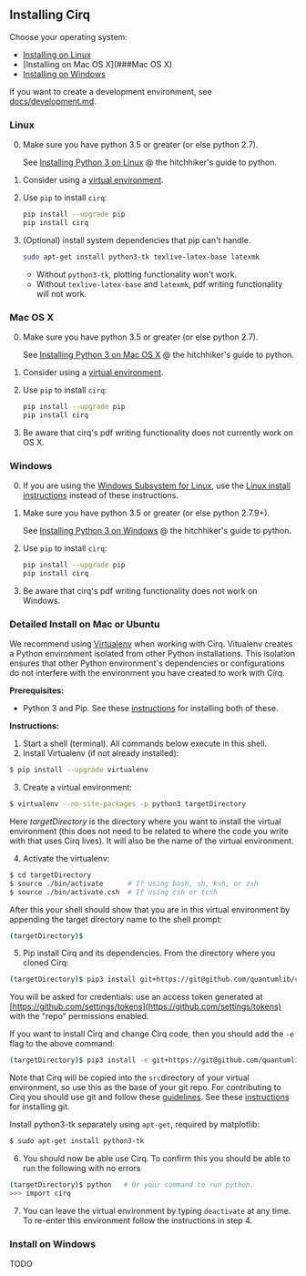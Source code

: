 ## Installing Cirq

Choose your operating system:

- [Installing on Linux](###Linux)
- [Installing on Mac OS X](###Mac OS X)
- [Installing on Windows](###Windows)

If you want to create a development environment, see [docs/development.md](/docs/development.md).


### Linux

0. Make sure you have python 3.5 or greater (or else python 2.7).

    See [Installing Python 3 on Linux](https://docs.python-guide.org/starting/install3/linux/) @ the hitchhiker's guide to python.

1. Consider using a [virtual environment](https://packaging.python.org/guides/installing-using-pip-and-virtualenv/).

2. Use `pip` to install `cirq`:

    ```bash
    pip install --upgrade pip
    pip install cirq
    ```

3. (Optional) install system dependencies that pip can't handle.

    ```bash
    sudo apt-get install python3-tk texlive-latex-base latexmk
    ```

    - Without `python3-tk`, plotting functionality won't work.
    - Without `texlive-latex-base` and `latexmk`, pdf writing functionality will not work.


### Mac OS X

0. Make sure you have python 3.5 or greater (or else python 2.7).

    See [Installing Python 3 on Mac OS X](https://docs.python-guide.org/starting/install3/osx/) @ the hitchhiker's guide to python.

1. Consider using a [virtual environment](https://packaging.python.org/guides/installing-using-pip-and-virtualenv/).

2. Use `pip` to install `cirq`:

    ```bash
    pip install --upgrade pip
    pip install cirq
    ```

3. Be aware that cirq's pdf writing functionality does not currently work on OS X.


### Windows

0. If you are using the [Windows Subsystem for Linux](https://docs.microsoft.com/en-us/windows/wsl/about), use the [Linux install instructions](###Linux) instead of these instructions.

1. Make sure you have python 3.5 or greater (or else python 2.7.9+).

    See [Installing Python 3 on Windows](https://docs.python-guide.org/starting/install3/win/) @ the hitchhiker's guide to python.

2. Use `pip` to install `cirq`:

    ```bash
    pip install --upgrade pip
    pip install cirq
    ```

3. Be aware that cirq's pdf writing functionality does not work on Windows.


### Detailed Install on Mac or Ubuntu 

We recommend using [Virtualenv](https://virtualenv.pypa.io/en/stable/) when
working with Cirq.  Vitualenv creates a Python environment isolated from 
other Python installations. This isolation ensures that other Python 
environment's dependencies or configurations do not interfere with the
environment you have created to work with Cirq.

**Prerequisites:**
 - Python 3 and Pip. See these 
[instructions](http://docs.python-guide.org/en/latest/starting/installation/)
for installing both of these. 

**Instructions:**
1. Start a shell (terminal). All commands below execute in this shell.
2. Install Virtualenv (if not already installed):
```bash
$ pip install --upgrade virtualenv 
```

3. Create a virtual environment:
```bash
$ virtualenv --no-site-packages -p python3 targetDirectory
```
Here *targetDirectory* is the directory where you want to install the
virtual environment (this does not need to be related to where the code
you write with that uses Cirq lives). It will also be the name of
the virtual environment.

4. Activate the virtualenv:
```bash
$ cd targetDirectory
$ source ./bin/activate      # If using bash, sh, ksh, or zsh
$ source ./bin/activate.csh  # If using csh or tcsh 
```
After this your shell should show that you are in this virtual environment
by appending the target directory name to the shell prompt:
```bash
(targetDirectory)$
```

5. Pip install Cirq and its dependencies. From the directory where 
you cloned Cirq:
```bash
(targetDirectory)$ pip3 install git+https://git@github.com/quantumlib/cirq.git#egg=cirq
``` 
You will be asked for credentials: use an access token generated at
[https://github.com/settings/tokens](https://github.com/settings/tokens) 
with the "repo" permissions enabled.

If you want to install Cirq and change Cirq code, then you should add the
```-e``` flag to the above command:
```bash
(targetDirectory)$ pip3 install -e git+https://git@github.com/quantumlib/cirq.git#egg=cirq
```  
Note that Cirq will be copied into the ```src```directory of your 
virtual environment, so use this as the base of 
your git repo. For contributing to Cirq you should use git and
follow these [guidelines](../../CONTRIBUTING.md). See these 
[instructions](https://git-scm.com/book/en/v2/Getting-Started-Installing-Git)
for installing git.  

Install python3-tk separately using ```apt-get```, required by matplotlib:

```bash
$ sudo apt-get install python3-tk
```

6. You should now be able use Cirq. To confirm this you should be able
to run the following with no errors
```bash
(targetDirectory)$ python   # Or your command to run python.
>>> import cirq
```

7. You can leave the virtual environment by typing ```deactivate```
at any time. To re-enter this environment follow the instructions in 
step 4.   

### Install on Windows

TODO
